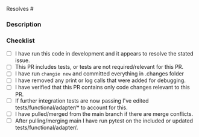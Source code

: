 <!---
  The PR title should indicate what has changed and should be in the active voice,
  e.g. "Added new macro to enable x" or "Fixed run twice bug".
  This makes auto-generated release notes more valuable, as they use PR titles,
  not descriptions. Note that PR titles must be prefixed with specific _lowercased_
  prefixes followed by a colon. Allowable prefixes are:
  • feat: A new feature
  • fix: A bug fix
  • docs: Documentation-only changes
  • style: Changes that do not affect the meaning of the code (white-space, formatting, missing semi-colons, etc)
  • refactor: A code change that neither fixes a bug nor adds a feature
  • perf: A code change that improves performance
  • test: Adding missing tests or correcting existing tests
  • build: Changes that affect the build system or external dependencies (example scopes: gulp, broccoli, npm)
  • ci: Changes to our CI configuration files and scripts (example scopes: Travis, Circle, BrowserStack, SauceLabs)
  • chore: Other changes that don't modify src or test files
  • revert: Reverts a previous commit
-->

<!---
  Include the number of the issue addressed by this PR above if applicable.
-->
Resolves #

### Description

<!---
  Describe the Pull Request here. Why were the changes made?
  Add any references and info to help reviewers understand your changes.
  Include any tradeoffs you considered.
-->

### Checklist

- [ ] I have run this code in development and it appears to resolve the stated issue.
- [ ] This PR includes tests, or tests are not required/relevant for this PR.
- [ ] I have run `changie new` and committed everything in .changes folder
- [ ] I have removed any print or log calls that were added for debugging.
- [ ] I have verified that this PR contains only code changes relevant to this PR.
- [ ] If further integration tests are now passing I've edited tests/functional/adapter/* to account for this.
- [ ] I have pulled/merged from the main branch if there are merge conflicts.
- [ ] After pulling/merging main I have run pytest on the included or updated tests/functional/adapter/.
